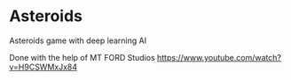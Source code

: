 # Asteroids
Asteroids game with deep learning AI

Done with the help of MT FORD Studios https://www.youtube.com/watch?v=H9CSWMxJx84
